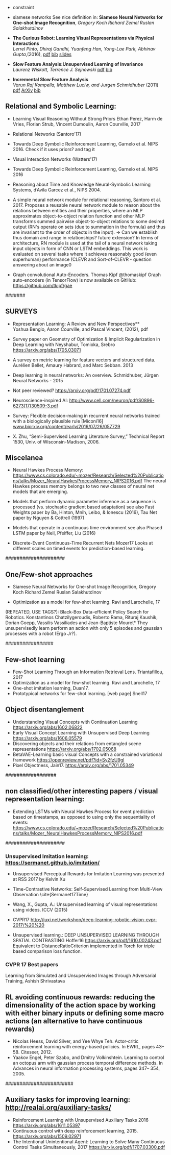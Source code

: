 - constraint
- siamese networks
 See nice definition in:
**Siamese Neural Networks for One-shot Image Recognition**, *Gregory Koch Richard Zemel Ruslan Salakhutdinov*


- **The Curious Robot: Learning Visual Representations via Physical Interactions** <br> *Lerrel Pinto, Dhiraj Gandhi, Yuanfeng Han, Yong-Lae Park, Abhinav Gupta*,(2016), [pdf](https://arxiv.org/pdf/1604.01360.pdf) [bib](http://dblp.uni-trier.de/rec/bibtex/journals/corr/PintoGHPG16) [slides](https://pdfs.semanticscholar.org/a6ee/1a3d623daa2714f70232d4fa61cbd1b3cff3.pdf)

- **Slow Feature Analysis:Unsupervised Learning of Invariance**<br> *Laurenz Wiskott, Terrence J. Sejnowski* [pdf](https://papers.cnl.salk.edu/PDFs/Slow%20Feature%20Analysis_%20Unsupervised%20Learning%20of%20Invariances%202002-3430.pdf) [bib](http://dl.acm.org/citation.cfm?id=638941)
 - **Incremental Slow Feature Analysis** <br> *Varun Raj Kompella, Matthew Luciw, and Jurgen Schmidhuber* (2011) [pdf](https://www.ijcai.org/Proceedings/11/Papers/229.pdf) [ArXiv](https://arxiv.org/abs/1112.2113) [bib](http://dblp.uni-trier.de/rec/bibtex/journals/corr/abs-1112-2113)


## Relational and Symbolic Learning:
* Learning Visual Reasoning Without Strong Priors
Ethan Perez, Harm de Vries, Florian Strub, Vincent Dumoulin, Aaron Courville, 2017

* Relational Networks (Santoro’17)

* Towards Deep Symbolic Reinforcement Learning, Garnelo et al. NIPS 2016. Check if it uses priors? and tag it

* Visual Interaction Networks (Watters’17)

* Towards Deep Symbolic Reinforcement Learning, Garnelo et al. NIPS 2016

* Reasoning about Time and Knowledge Neural-Symbolic Learning Systems, d’Avila Garcez et al., NIPS 2004.

* A simple neural network module for relational reasoning, Santoro et al. 2017.
Proposes a reusable neural network module to reason about the relations between entities and their properties, where an MLP approximates object-to-object relation function and other MLP transforms summed pairwise object-to-object relations to some desired output (RN's operate on sets (due to summation in the formula) and thus are invariant to the order of objects in the input). -> Can we establish thus domain and range in relationships? future extension? In terms of architecture, RN module is used at the tail of a neural network taking input objects in form of CNN or LSTM embeddings. This work is evaluated on several tasks where it achieves reasonably good (even superhuman) performance (CLEVR and Sort-of-CLEVR - question answering about an image0

* Graph convolutional Auto-Encoders. Thomas Kipf‏ @thomaskipf Graph auto-encoders (in TensorFlow) is now available on GitHub: https://github.com/tkipf/gae



#######
## SURVEYS
* Representation Learning: A Review and New Perspectives** <br> Yoshua Bengio, Aaron Courville, and Pascal Vincent, (2012), pdf

* Survey paper on Geometry of Optimization & Implicit Regularization in Deep Learning with Neyshabur, Tomioka, Srebro  https://arxiv.org/abs/1705.03071

* A survey on metric learning for feature vectors and structured data. Aurélien Bellet, Amaury Habrard, and Marc Sebban.  2013

* Deep learning in neural networks: An overview. Schmidhuber, Jürgen Neural Networks - 2015

* Not peer reviewed? https://arxiv.org/pdf/1701.07274.pdf

* Neuroscience-inspired AI: http://www.cell.com/neuron/pdf/S0896-6273(17)30509-3.pdf

* Survey: Flexible decision-making in recurrent neural networks trained with a biologically plausible rule [Miconi16] www.biorxiv.org/content/early/2016/07/26/057729

* X. Zhu, “Semi-Supervised Learning Literature Survey,” Technical Report 1530, Univ. of Wisconsin-Madison, 2006.


#####
## Miscelanea

* Neural Hawkes Process Memory: https://www.cs.colorado.edu/~mozer/Research/Selected%20Publications/talks/Mozer_NeuralHawkesProcessMemory_NIPS2016.pdf   The	neural	Hawkes	process	memory	belongs	to	two	new	classes	of	neural	net	models	that	are	emerging.
* Models	that	perform	dynamic	parameter	inference	as	a	sequence	is
processed	(vs.	stochastic	gradient	based	adaptation)
see	also	Fast	Weights paper	by	Ba,	Hinton,	Mnih,	Leibo,	&	Ionescu (2016),	Tau
Net paper	by	Nguyen	&	Cottrell	(1997)
* Models	that	operate	in	a	continuous	time	environment
see	also	Phased	LSTM	paper	by	Neil,	Pfeiffer,	Liu	(2016)


* Discrete-Event Continuous-Time Recurrent Nets Mozer17 Looks at different scales on timed events for prediction-based learning.

#####################
##  One/Few-shot approaches

* Siamese Neural Networks for One-shot Image Recognition, Gregory Koch Richard Zemel Ruslan Salakhutdinov

* Optimization as a model for few-shot learning. Ravi and Larochelle, 17


(REPEATED, USE TAGS?): Black-Box Data-efficient Policy Search for Robotics. Konstantinos Chatzilygeroudis, Roberto Rama, Rituraj Kaushik, Dorian Goepp, Vassilis Vassiliades and Jean-Baptiste Mouret*
They unsupervisedly learn perform an action with only 5 episodes and gaussian processes with a robot (Ergo Jr?).



#################
## Few-shot learning

* Few-Shot Learning Through an Information Retrieval Lens. Triantafillou, 2017
* Optimization as a model for few-shot learning. Ravi and Larochelle, 17
* One-shot imitation learning, Duan17.
* Prototypical networks for few-shot learning. [web page] Snell17

## Object disentanglement

* Understanding Visual Concepts with Continuation Learning https://arxiv.org/abs/1602.06822
* Early Visual Concept Learning with Unsupervised Deep Learning https://arxiv.org/abs/1606.05579
* Discovering objects and their relations from entangled scene representations https://arxiv.org/abs/1702.05068
* BetaVAE-Learning basic visual Concepts with a constrained variational framework https://openreview.net/pdf?id=Sy2fzU9gl
* Pixel Objectness, Jain17. https://arxiv.org/abs/1701.05349


##################
## non classified/other interesting papers / visual representation learning:

* Extending LSTMs with Neural Hawkes Process for event prediction based on timestamps, as opposed to using only the sequentiality of events: https://www.cs.colorado.edu/~mozer/Research/Selected%20Publications/talks/Mozer_NeuralHawkesProcessMemory_NIPS2016.pdf


#####################
### Unsupervised Imitation learning: https://sermanet.github.io/imitation/

* Unsupervised Perceptual Rewards for Imitation Learning was presented at RSS 2017 by Kelvin Xu

* Time-Contrastive Networks: Self-Supervised Learning from Multi-View Observation \cite{Sermanet17Time}

* Wang, X., Gupta, A.: Unsupervised learning of visual representations using videos.
ICCV (2015)

* CVPR17 http://juxi.net/workshop/deep-learning-robotic-vision-cvpr-2017/%20%20

* Unsupervised learning.: DEEP UNSUPERVISED LEARNING THROUGH SPATIAL
CONTRASTING Hoffer16 https://arxiv.org/pdf/1610.00243.pdf  Equivalent to DistanceRatioCriterion implemented in Torch for triple based comparison loss function.



### CVPR 17 Best papers
Learning from Simulated and Unsupervised Images through Adversarial Training, Ashish Shrivastava


## RL avoiding continuous rewards: reducing the dimensionality of the action space by working with either binary inputs or defining some macro actions (an alternative to have continuous rewards)
*  Nicolas Heess, David Silver, and Yee Whye Teh. Actor-critic reinforcement learning with energy-based policies. In EWRL, pages 43–58. Citeseer, 2012.
* Yaakov Engel, Peter Szabo, and Dmitry Volkinshtein. Learning to control an octopus arm with gaussian process temporal difference methods. In Advances in neural information processing systems, pages 347– 354, 2005.


########################
## Auxiliary tasks for improving learning: http://realai.org/auxiliary-tasks/

* Reinforcement Learning with Unsupervised Auxiliary Tasks 2016  https://arxiv.org/abs/1611.05397
* Continuous control with deep reinforcement learning, 2015.  https://arxiv.org/abs/1509.02971
* The Intentional Unintentional Agent: Learning to Solve Many Continuous Control Tasks Simultaneously, 2017  https://arxiv.org/pdf/1707.03300.pdf







